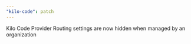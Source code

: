 ```yaml
---
"kilo-code": patch
---
```


Kilo Code Provider Routing settings are now hidden when managed by an organization
